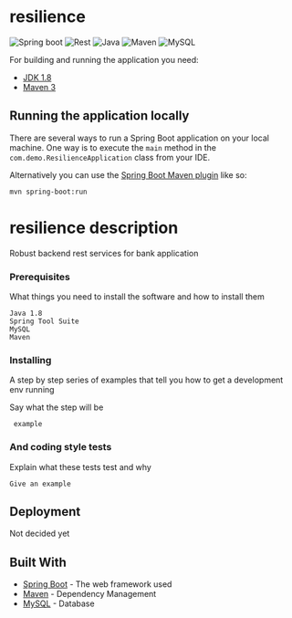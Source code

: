 # resilience


![Spring boot](https://ertan-toker.de/wp-content/uploads/2018/04/spring-boot-project-logo-1-256x256.png)
![Rest](https://pubhub.devnetcloud.com/media/finesse/site/images/rest-icon.png)
![Java](https://cdn.iconscout.com/icon/free/png-256/java-60-1174953.png)
![Maven](https://2.bp.blogspot.com/-vifWjOMQqN8/V9TnqVxAYkI/AAAAAAAABLU/cucmfhPPUVwz31rxPI0UJG6LZEo59GCmQCLcB/s1600/maven-logo.png)
![MySQL](https://cdn.iconscout.com/icon/free/png-256/mysql-6-226028.png)

For building and running the application you need:

- [JDK 1.8](http://www.oracle.com/technetwork/java/javase/downloads/jdk8-downloads-2133151.html)
- [Maven 3](https://maven.apache.org)

## Running the application locally

There are several ways to run a Spring Boot application on your local machine. One way is to execute the `main` method in the `com.demo.ResilienceApplication` class from your IDE.

Alternatively you can use the [Spring Boot Maven plugin](https://docs.spring.io/spring-boot/docs/current/reference/html/build-tool-plugins-maven-plugin.html) like so:

```shell
mvn spring-boot:run
```

# resilience description

Robust backend rest services for bank application 

### Prerequisites

What things you need to install the software and how to install them

```
Java 1.8
Spring Tool Suite
MySQL
Maven
```

### Installing

A step by step series of examples that tell you how to get a development env running

Say what the step will be

```
 example
```




### And coding style tests

Explain what these tests test and why

```
Give an example
```

## Deployment

 Not decided yet

## Built With

* [Spring Boot](https://spring.io/guides/gs/spring-boot/) - The web framework used
* [Maven](https://maven.apache.org/) - Dependency Management
* [MySQL](https://www.mysql.com/) - Database


